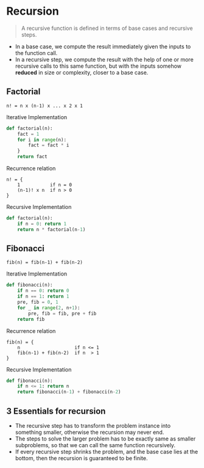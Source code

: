 # Recursion

> A recursive function is defined in terms of base cases and recursive steps.

- In a base case, we compute the result immediately given the inputs to the function call.
- In a recursive step, we compute the result with the help of one or more recursive calls to this same function, but with the inputs somehow **reduced** in size or complexity, closer to a base case.

## Factorial
```
n! = n x (n-1) x ... x 2 x 1
```

Iterative Implementation
```py
def factorial(n):
    fact = 1
    for i in range(n):
        fact = fact * i
    }
    return fact
```

Recurrence relation
```
n! = {
    1           if n = 0
    (n-1)! x n  if n > 0
}
```

Recursive Implementation
```py
def factorial(n):
    if n = 0: return 1
    return n * factorial(n-1)
```

## Fibonacci
```
fib(n) = fib(n-1) + fib(n-2)
```

Iterative Implementation
```py
def fibonacci(n):
    if n == 0: return 0
    if n == 1: return 1
    pre, fib = 0, 1
    for _ in range(2, n+1):
        pre, fib = fib, pre + fib
    return fib
```

Recurrence relation
```
fib(n) = {
    n                    if n <= 1
    fib(n-1) + fib(n-2)  if n  > 1
}
```

Recursive Implementation
```py
def fibonacci(n):
    if n <= 1: return n
    return fibonacci(n-1) + fibonacci(n-2)
```

## 3 Essentials for recursion

- The recursive step has to transform the problem instance into something smaller, otherwise the recursion may never end.
- The steps to solve the larger problem has to be exactly same as smaller subproblems, so that we can call the same function recursively.
- If every recursive step shrinks the problem, and the base case lies at the bottom, then the recursion is guaranteed to be finite.